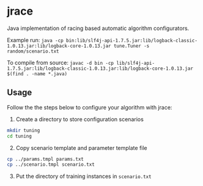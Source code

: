 # jrace
Java implementation of racing based automatic algorithm configurators.

Example run: 
`java -cp bin:lib/slf4j-api-1.7.5.jar:lib/logback-classic-1.0.13.jar:lib/logback-core-1.0.13.jar tune.Tuner -s random/scenario.txt`

To compile from source: `javac -d bin -cp lib/slf4j-api-1.7.5.jar:lib/logback-classic-1.0.13.jar:lib/logback-core-1.0.13.jar $(find . -name *.java)`

## Usage
Follow the the steps below to configure your algorithm with jrace:
1. Create a directory to store configuration scenarios
```bash
mkdir tuning
cd tuning
```
2. Copy scenario template and parameter template file
```bash
cp ../params.tmpl params.txt
cp ../scenario.tmpl scenario.txt
```
3. Put the directory of training instances in `scenario.txt`
